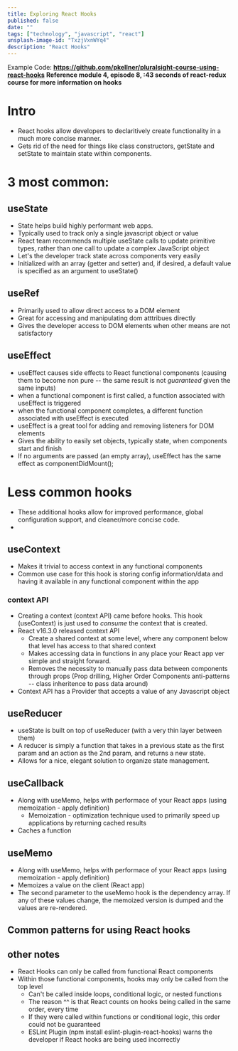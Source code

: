 ```yaml
---
title: Exploring React Hooks
published: false
date: ""
tags: ["technology", "javascript", "react"]
unsplash-image-id: "TxzjVxnWYq4"
description: "React Hooks"
---
```


Example Code: **https://github.com/pkellner/pluralsight-course-using-react-hooks**
**Reference module 4, episode 8, :43 seconds of react-redux course for more information on hooks**

# Intro

- React hooks allow developers to declaritively create functionality in a much more concise manner.
- Gets rid of the need for things like class constructors, getState and setState to maintain state within components.

# 3 most common:

## useState

- State helps build highly performant web apps.
- Typically used to track only a single javascript object or value
- React team recommends multiple useState calls to update primitive types, rather than one call to update a complex JavaScript object
- Let's the developer track state across components very easily
- Initialized with an array (getter and setter) and, if desired, a default value is specified as an argument to useState()

## useRef

- Primarily used to allow direct access to a DOM element
- Great for accessing and manipulating dom atttribues directly
- Gives the developer access to DOM elements when other means are not satisfactory

## useEffect

- useEffect causes side effects to React functional components (causing them to become non pure -- the same result is not _guaranteed_ given the same inputs)
- when a functional component is first called, a function associated with useEffect is triggered
- when the functional component completes, a different function associated with useEffect is executed
- useEffect is a great tool for adding and removing listeners for DOM elements
- Gives the ability to easily set objects, typically state, when components start and finish
- If no arguments are passed (an empty array), useEffect has the same effect as componentDidMount();

# Less common hooks

- These additional hooks allow for improved performance, global configuration support, and cleaner/more concise code.
-

## useContext

- Makes it trivial to access context in any functional components
- Common use case for this hook is storing config information/data and having it available in any functional component within the app

### context API

- Creating a context (context API) came before hooks. This hook (useContext) is just used to _consume_ the context that is created.
- React v16.3.0 released context API
  - Create a shared context at some level, where any component below that level has access to that shared context
  - Makes accessing data in functions in any place your React app ver simple and straight forward.
  - Removes the necessity to manually pass data between components through props (Prop drilling, Higher Order Components anti-patterns -- class inheritence to pass data around)
- Context API has a Provider that accepts a value of any Javascript object

## useReducer

- useState is built on top of useReducer (with a very thin layer between them)
- A reducer is simply a function that takes in a previous state as the first param and an action as the 2nd param, and returns a new state.
- Allows for a nice, elegant solution to organize state management.

## useCallback

- Along with useMemo, helps with performace of your React apps (using memoization - apply definition)
  - Memoization - optimization technique used to primarily speed up applications by returning cached results
- Caches a function

## useMemo

- Along with useMemo, helps with performace of your React apps (using memoization - apply definition)
- Memoizes a value on the client (React app)
- The second parameter to the useMemo hook is the dependency array. If any of these values change, the memoized version is dumped and the values are re-rendered.

## Common patterns for using React hooks

## other notes

- React Hooks can only be called from functional React components
- Within those functional components, hooks may only be called from the top level
  - Can't be called inside loops, conditional logic, or nested functions
  - The reason ^^ is that React counts on hooks being called in the same order, every time
  - If they were called within functions or conditional logic, this order could not be guaranteed
  - ESLint Plugin (npm install eslint-plugin-react-hooks) warns the developer if React hooks are being used incorrectly
